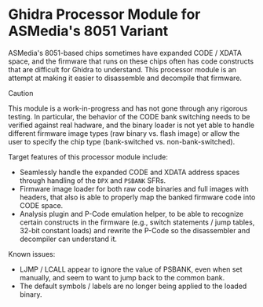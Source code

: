 # Ghidra Processor Module for ASMedia's 8051 Variant

ASMedia's 8051-based chips sometimes have expanded CODE / XDATA space, and the firmware that runs on these chips often has code constructs that are difficult for Ghidra to understand.
This processor module is an attempt at making it easier to disassemble and decompile that firmware.

> [!CAUTION]
> This module is a work-in-progress and has not gone through any rigorous testing.
> In particular, the behavior of the CODE bank switching needs to be verified against real hadware, and the binary loader is not yet able to handle different firmware image types (raw binary vs. flash image) or allow the user to specify the chip type (bank-switched vs. non-bank-switched).

Target features of this processor module include:

- Seamlessly handle the expanded CODE and XDATA address spaces through handling of the `DPX` and `PSBANK` SFRs.
- Firmware image loader for both raw code binaries and full images with headers, that also is able to properly map the banked firmware code into CODE space.
- Analysis plugin and P-Code emulation helper, to be able to recognize certain constructs in the firmware (e.g., switch statements / jump tables, 32-bit constant loads) and rewrite the P-Code so the disassembler and decompiler can understand it.

Known issues:

- LJMP / LCALL appear to ignore the value of PSBANK, even when set manually, and seem to want to jump back to the common bank.
- The default symbols / labels are no longer being applied to the loaded binary.
